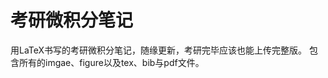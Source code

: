 
# 考研微积分笔记
用LaTeX书写的考研微积分笔记，随缘更新，考研完毕应该也能上传完整版。
包含所有的imgae、figure以及tex、bib与pdf文件。

                                                
